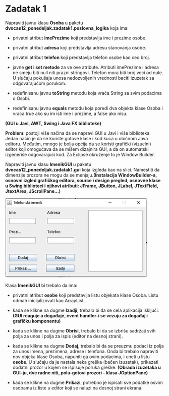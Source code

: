 # Zadatak 1


Napraviti javnu klasu **Osoba** u paketu **dvocas12_ponedeljak.zadatak1.poslovna_logika** koja ima:


- privatni atribut **imePrezime** koji predstavlja ime i prezime osobe.
- privatni atribut **adresa** koji predstavlja adresu stanovanja osobe.
- privatni atribut **telefon** koji predstavlja telefon osobe kao ceo broj.



- javne **get i set metode** za ve ove atribute. Atributi imePrezime i adresa ne smeju biti null niti prazni stringovi. Telefon mora biti broj veći od nule. U slučaju pokušaja unosa nedozvoljenih vrednosti baciti izuzetak sa odgovarajućom porukom.
- redefinisanu javnu **toString** metodu koja vraća String sa svim podacima o Osobi.
- redefinisanu javnu **equals** metodu koja poredi dva objekta klase Osoba i vraća true ako su im isti ime i prezime, a false ako nisu.


**(GUI u Javi, AWT, Swing i Java FX biblioteke)**


**Problem**: postoji više načina da se napravi GUI u Javi i više biblioteka. Jedan način je da se koriste gotove klase i kod kuca u običnom Java editoru. Međutim, mnogo je bolja opcija da se koristi grafički (vizuelni) editor koji omogućava da se mišem dizajnira GUI, a da on automatski izgeneriše odgovarajući kod. Za Eclipse okruženje to je Window Builder.


Napraviti javnu klasu **ImenikGUI** u paketu **dvocas12_ponedeljak.zadatak1.gui** koja izgleda kao na slici. Namestiti da dimenzije prozora ne mogu da se menjaju.**(Instalacija WindowBuilder-a, osnovni izgled grafičkog editora, source i design pregled, osnovne klase u Swing biblioteci i njihovi atributi: JFrame, JButton, JLabel, JTextField, JtextArea, JScrollPane...)**


![ImenikGUI](ImenikGUI.jpg)


Klasa **ImenikGUI** bi trebalo da ima: 

- privatni atribut **osobe** koji predstavlja listu objekata klase Osoba. Listu odmah inicijalizovati kao ArrayList.


- kada se klikne na dugme **Izadji**, trebalo bi da se cela aplikacija isključi. **(GUI reaguje a događaje, event handler-i se vezuju za događaj i grafičku komponentu)**

- kada se klikne na dugme **Obrisi**, trebalo bi da se izbrišu sadržaji svih polja za unos i polja za ispis (editor na desnoj strani).

- kada se klikne na dugme **Dodaj**, trebalo bi da se preuzmu podaci iz polja za unos imena, prezimena, adrese i telefona. Onda bi trebalo napraviti nov objeka klase Osoba, napuniti ga ovim podacima, i uneti u listu **osobe**. U slučaju da je nastala neka greška (bačen izuzetak), prikazati dodatni prozor u kojem se ispisuje poruka greške. **(Obrada izuzetaka u GUI-ju, dve radne niti, polu-gotovi prozori - klasa JOptionPane)**

- kada se klikne na dugme **Prikazi**, potrebno je ispisati sve podatke osvim osobama iz liste u editor koji se nalazi na desnoj strani ekrana.